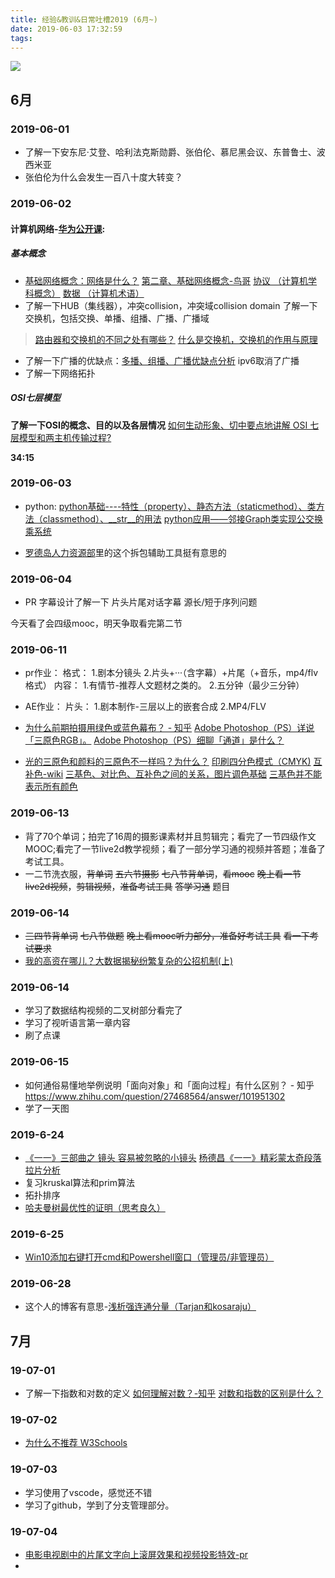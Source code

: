 ```yaml
---
title: 经验&教训&日常吐槽2019 (6月~)
date: 2019-06-03 17:32:59
tags:
---
```


![](https://timgsa.baidu.com/timg?image&quality=80&size=b9999_10000&sec=1559580058683&di=a9212f493ea7fed658ff8d9e77133bd0&imgtype=0&src=http%3A%2F%2Fcartoon.zwbk.org%2FImageUploadTK%2F6348442466725375007755580548.jpg)


<!-- more -->

## 6月

### 2019-06-01

* 了解一下安东尼·艾登、哈利法克斯勋爵、张伯伦、慕尼黑会议、东普鲁士、波西米亚
* 张伯伦为什么会发生一百八十度大转变？


### 2019-06-02
#### 计算机网络-[华为公开课](http://www.bilibili.com/video/av15379881?from=search&seid=15144588432053599429):
##### 基本概念
* [基础网络概念：网络是什么？](https://blog.csdn.net/it_dx/article/details/52503191)
[第二章、基础网络概念-鸟哥](http://cn.linux.vbird.org/linux_server/0110network_basic.php)
[协议 （计算机学科概念）](https://baike.baidu.com/item/协议/13020269)
[数据 （计算机术语）](https://baike.baidu.com/item/数据/5947370)
* 了解一下HUB（集线器），冲突collision，冲突域collision domain
了解一下交换机，包括交换、单播、组播、广播、广播域
>   [路由器和交换机的不同之处有哪些？](https://www.zhihu.com/question/20465477)
[什么是交换机，交换机的作用与原理](https://www.pc841.com/article/20110718-3211.html)
* 了解一下广播的优缺点：[多播、组播、广播优缺点分析](https://blog.csdn.net/xiaopangzi313/article/details/12831705)
ipv6取消了广播
* 了解一下网络拓扑

##### OSI七层模型
**了解一下OSI的概念、目的以及各层情况**
[如何生动形象、切中要点地讲解 OSI 七层模型和两主机传输过程?](https://www.zhihu.com/question/24002080/answer/150830722)

**34:15**

### 2019-06-03
* python:
[python基础----特性（property）、静态方法（staticmethod）、类方法（classmethod）、__str__的用法](https://www.cnblogs.com/wangyongsong/p/6750454.html)
[python应用——邻接Graph类实现公交换乘系统](https://blog.csdn.net/weixin_41819299/article/details/80840155)

* [罗德岛人力资源部](https://duli.dev/hr/#)里的这个拆包辅助工具挺有意思的

### 2019-06-04
* PR
字幕设计了解一下
片头片尾对话字幕
源长/短于序列问题

今天看了会四级mooc，明天争取看完第二节


### 2019-06-11
* pr作业：
格式：
1.剧本分镜头
2.片头+···（含字幕）+片尾（+音乐，mp4/flv格式）
内容：
1.有情节-推荐人文题材之类的。
2.五分钟（最少三分钟）

* AE作业：
片头：
1.剧本制作-三层以上的嵌套合成
2.MP4/FLV

* [为什么前期拍摄用绿色或蓝色幕布？ - 知乎](https://www.zhihu.com/question/20283133)
[Adobe Photoshop（PS）详说「三原色RGB」。](https://zhuanlan.zhihu.com/p/25712485)
[Adobe Photoshop（PS）细聊「通道」是什么？](https://zhuanlan.zhihu.com/p/25633573?group_id=824215926281994240)

* [光的三原色和颜料的三原色不一样吗？为什么？](https://www.zhihu.com/question/23839549)
[印刷四分色模式（CMYK)](https://zh.wikipedia.org/wiki/印刷四分色模式)
[互补色-wiki](https://zh.wikipedia.org/wiki/互補色)
[三基色、对比色、互补色之间的关系，图片调色基础](https://www.cnblogs.com/WuXuanKun/p/10181849.html)
[三基色并不能表示所有颜色](https://wenku.baidu.com/view/ec94da6f58fafab069dc028e.html)

### 2019-06-13
* 背了70个单词；拍完了16周的摄影课素材并且剪辑完；看完了一节四级作文MOOC;看完了一节live2d教学视频；看了一部分学习通的视频并答题；准备了考试工具。
* 一二节洗衣服，~~背单词~~
~~五六节摄影~~
~~七八节背单词~~，~~看mooc~~
~~晚上看一节live2d视频~~，~~剪辑视频~~，~~准备考试工具~~
~~答学习通~~ 题目

### 2019-06-14
* ~~三四节背单词~~
 ~~七八节做题~~
 ~~晚上看mooc听力部分，准备好考试工具~~
 ~~看一下考试要求~~
 * [我的高资在哪儿？大数据揭秘纷繁复杂的公招机制(上)](http://nga.178.com/read.php?tid=17581949)

### 2019-06-14
* 学习了数据结构视频的二叉树部分看完了
* 学习了视听语言第一章内容
* 刷了点课

### 2019-06-15
* 如何通俗易懂地举例说明「面向对象」和「面向过程」有什么区别？ - 知乎
https://www.zhihu.com/question/27468564/answer/101951302
* 学了一天图

### 2019-6-24
* [《一一》三部曲之 镜头 容易被忽略的小镜头](https://www.douban.com/note/663141264/)
[杨德昌《一一》精彩蒙太奇段落拉片分析](http://www.woko.cc/thread-27062-1-1.html)
* 复习kruskal算法和prim算法
* 拓扑排序
* [哈夫曼树最优性的证明（思考良久）](https://blog.csdn.net/qq_25847123/article/details/48995411)

### 2019-6-25
* [Win10添加右键打开cmd和Powershell窗口（管理员/非管理员）](https://blog.csdn.net/cxrsdn/article/details/84538767)

### 2019-06-28
* 这个人的博客有意思-[浅析强连通分量（Tarjan和kosaraju）](https://www.cnblogs.com/five20/p/7594239.html)

## 7月
### 19-07-01
* 了解一下指数和对数的定义
[如何理解对数？-知乎](https://www.zhihu.com/question/26097157?sort=created)
[对数和指数的区别是什么？](https://www.zhihu.com/question/38991973/answer/197809686)

### 19-07-02
* [为什么不推荐 W3Schools](https://www.v2ex.com/t/303172?p=1)

### 19-07-03
* 学习使用了vscode，感觉还不错
* 学习了github，学到了分支管理部分。

### 19-07-04
* [电影电视剧中的片尾文字向上滚屏效果和视频投影特效-pr](https://www.bilibili.com/video/av17655467/?spm_id_from=333.788.videocard.1)
* 
